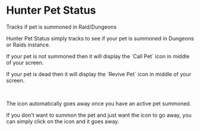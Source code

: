 # Hunter Pet Status
 Tracks if pet is summoned in Raid/Dungeons


<p>Hunter Pet Status simply tracks to see if your pet is summoned in Dungeons or Raids instance.</p>
<p>If your pet is not summoned then it will display the `Call Pet` icon in middle of your screen.</p>
<p>If your pet is dead then it will display the `Revive Pet` icon in middle of your screen.</p>
<p>&nbsp;</p>
<p>The icon automatically goes away once you have an active pet summoned.</p>
<p>If you don't want to summon the pet and just want the icon to go away, you can simply click on the icon and it goes away.</p>
<p>&nbsp;</p>